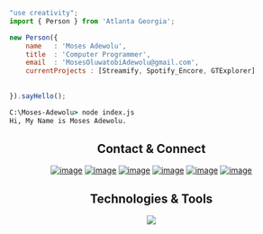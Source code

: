

```js
"use creativity";
import { Person } from 'Atlanta Georgia';

new Person({
    name   : 'Moses Adewolu',
    title  : 'Computer Programmer',
    email  : 'MosesOluwatobiAdewolu@gmail.com',
    currentProjects : [Streamify, Spotify_Encore, GTExplorer]
    
    
}).sayHello();
```
```cmd
C:\Moses-Adewolu> node index.js
Hi, My Name is Moses Adewolu. 
```

 <h2 align="center">
      Contact & Connect
  </h2>

<div align="center">

[![image](https://img.shields.io/badge/LinkedIn-0077B5?style=for-the-badge&logo=linkedin&logoColor=white)]()
[![image](https://img.shields.io/badge/Gmail-D14836?style=for-the-badge&logo=gmail&logoColor=white)]()
[![image](https://img.shields.io/badge/Quora-%23B92B27.svg?&style=for-the-badge&logo=Quora&logoColor=white)]()
[![image](https://img.shields.io/badge/Stack%20Overflow-EF8236?style=for-the-badge&logo=stackoverflow&logoColor=white)](https://stackoverflow.com/users/23511296/moses-adewolu)
[![image](https://img.shields.io/badge/Codeforces-445f9d?style=for-the-badge&logo=Codeforces&logoColor=white)]()
[![image](https://img.shields.io/badge/-LeetCode-FFA116?style=for-the-badge&logo=LeetCode&logoColor=black)]()

  
  
</div>




<div>
   <h2 align="center">
      Technologies & Tools
  </h2>

  <p align="center">
  <a href="https://skillicons.dev">
    <img src="https://skillicons.dev/icons?i=lua,java,py,c,cpp,cs,swift,html,css,js,nodejs,react,materialui,git,github,gitlab,figma,mongodb,firebase,mysql,linux,ubuntu,robloxstudio,ps,androidstudio,unity,blender&theme=light&perline=11" />
  
  </a>
</p>
  
</div>

